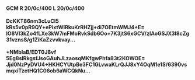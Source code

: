 #### GCM R 20/0c/400 L 20/0c/400
**DcKKT86nm3cLuCl5**<br/>**kRs5v0pR9QY+ePixtWIRkuKrRHZjj+di7OEtmWMJ4+E=**<br/>**lO8Vl3kZo4fLXe3kW7mFMoRvkSdb6Oo+7K3jtS6xGCV/zIAoGSJX3I8cZg31vznsS/g1ZiKaZzvvkvay...**<br/><br/>
**+NMbIaB/EDT0J8vf**<br/>**5Eg8slRkgsfJsoGAuhJLzaosqMKfgwPhfa83t2KOWOE=**<br/>**Jjd0NzPyDVU4+HKHCYUtpBe3FC1GLvwaKLrQJJ8xY4OqM1e1S/6390vsmqxiTzetHQ1C06ob6aWCQkNu...**